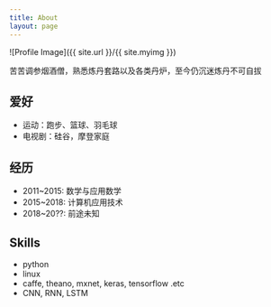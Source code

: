 ```yaml
---
title: About
layout: page
---
```

![Profile Image]({{ site.url }}/{{ site.myimg }})

<p>苦苦调参烟酒僧，熟悉炼丹套路以及各类丹炉，至今仍沉迷炼丹不可自拔</p>

<h2>爱好</h2>
<ul class="skill-list">
	<li>运动：跑步、篮球、羽毛球</li>
	<li>电视剧：硅谷，摩登家庭</li>
</ul>

<h2>经历</h2>
<ul class="skill-list">
	<li>2011~2015: 数学与应用数学</li>
	<li>2015~2018: 计算机应用技术</li>
	<li>2018~20??: 前途未知</li>
</ul>


<h2>Skills</h2>

<ul class="skill-list">
	<li>python</li>
	<li>linux</li>
	<li>caffe, theano, mxnet, keras, tensorflow .etc</li>
	<li>CNN, RNN, LSTM</li>
</ul>

